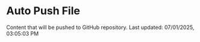 # Auto Push File

Content that will be pushed to GitHub repository.
Last updated: 07/01/2025, 03:05:03 PM